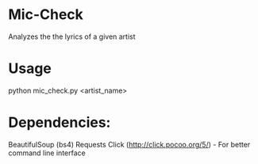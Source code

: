 # Mic-Check
Analyzes the the lyrics of a given artist

# Usage
python mic_check.py <artist_name>

# Dependencies:
BeautifulSoup (bs4)
Requests
Click (http://click.pocoo.org/5/) - For better command line interface
